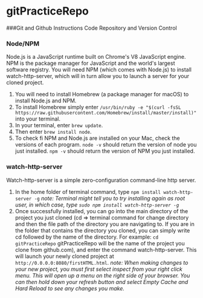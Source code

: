 # gitPracticeRepo

###Git and Github Instructions
Code Repository and Version Control


### Node/NPM
Node.js is a JavaScript runtime built on Chrome's V8 JavaScript engine.  NPM is the package manager for JavaScript and the world's largest software registry.  You will need NPM (which comes with Node.js) to install watch-http-server, which will in turn allow you to launch a server for your cloned project.

1.  You will need to install Homebrew (a package manager for macOS) to install Node.js and NPM.
2. To install Homebrew simply enter ```/usr/bin/ruby -e "$(curl -fsSL https://raw.githubusercontent.com/Homebrew/install/master/install)"``` into your terminal.
3. In your terminal, enter ```brew update```.
4. Then enter ```brew install node```.
5. To check fi NPM and Node.js are installed on your Mac, check the versions of each program.  ```node -v``` should return the version of node you just installed.  ```npm -v``` should return the version of NPM you just installed.

### watch-http-server
Watch-http-server is a simple zero-configuration command-line http server.

1. In the home folder of terminal command, type ```npm install watch-http-server -g```
  *note: Terminal might tell you to try installing again as root user, in which case, type ```sudo npm install watch-http-server -g```*
2. Once successfully installed, you can go into the main directory of the project you just cloned (cd => terminal command for change directory and then the file path of the directory you are navigating to.  If you are in the folder that contains the directory you cloned, you can simply write cd followed by the name of the directory. For example: ```cd gitPracticeRepo```  gitPracticeRepo will be the name of the project you clone from github.com), and enter the command watch-http-server.  This will launch your newly cloned project at ```http://0.0.0.0:8080/firstHTML.html```.
  *note: When making changes to your new project, you must first select inspect from your right click menu.  This will open up a menu on the right side of your browser.  You can then hold down your refresh button and select Empty Cache and Hard Reload to see any changes you make.*
